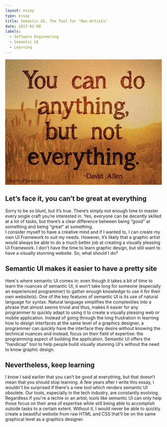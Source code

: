 ```yaml
---
layout: essay
type: essay
title: Semantic UI, The Tool for "Non-Artists"
date: 2017-02-08
labels:
  - Software Engineering
  - Semantic UI
  - Learning
---
```


<img class="ui large centered image" src="../images/anything-but-not-everything.jpg">

## Let’s face it, you can’t be great at everything
Sorry to be so blunt, but it’s true. There’s simply not enough time to master every single craft you’re interested in. Yes, everyone can be decently skilled at a lot of tasks, but there’s a clear difference between being “good” at something and being “great” at something.  
I consider myself to have a creative mind and if I wanted to, I can create my own UI Framework to suit my needs. However, it’s likely that a graphic artist would always be able to do a much better job at creating a visually pleasing UI Framework. I don't have the time to learn graphic design, but still want to have a visually stunning website. So, what should I do?

## Semantic UI makes it easier to have a pretty site
Here's where semantic UI comes in; even though it takes a bit of time to learn the nuances of semantic UI, it won’t take long for someone (especially an experienced programmer) to gather enough knowledge to use it for their own website(s). One of the key features of semantic UI is its use of natural language for syntax. Natural language simplifies the complexities into a phrase that almost seems trivial and thus, makes it easier for any programmer to quickly adapt to using it to create a visually pleasing web or mobile application. Instead of going through the long frustration in learning how to design interfaces at the same level of a graphics designer, a programmer can quickly have the interface they desire without knowing the technical nuances and instead, focus on their field of expertise: the programming aspect of building the application. Semantic UI offers the "handicap" tool to help people build visually stunning UI's without the need to know graphic design.

## Nevertheless, keep learning
I know I said earlier that you can’t be good at everything, but that doesn’t mean that you should stop learning. A few years after I write this essay, I wouldn't be surprised if there's a new tool which renders semantic UI obsolete. Our tools, especially in the tech industry, are constantly evolving. Regardless if you're a techie or an artist, tools like semantic UI can only help those focus on their area of expertise while still being able to accomplish outside tasks to a certain extent. Without it, I would never be able to quickly create a beautiful website from raw HTML and CSS that’ll be on the same graphical level as a graphics designer.
